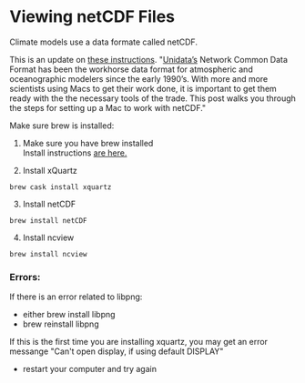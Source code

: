 # Viewing netCDF Files

Climate models use a data formate called netCDF. 

This is an update on [these instructions](http://mazamascience.com/WorkingWithData/?p=1474). "[Unidata’s](https://www.unidata.ucar.edu/software/netcdf/) Network Common Data Format has been the workhorse data format for atmospheric and oceanographic modelers since the early 1990’s. With more and more scientists using Macs to get their work done, it is important to get them ready with the the necessary tools of the trade.  This post walks you through the steps for setting up a Mac to work with netCDF."

Make sure brew is installed:

1) Make sure you have brew installed  
Install instructions [are here.](https://brew.sh/)

2) Install xQuartz
```
brew cask install xquartz
```
3) Install netCDF
```
brew install netCDF
```
4) Install ncview
```
brew install ncview
```


### Errors: 
If there is an error related to libpng:
- either brew install libpng 
- brew reinstall libpng

If this is the first time you are installing xquartz, you may get an error messange "Can't open display, if using default DISPLAY"
- restart your computer and try again
